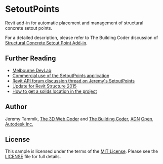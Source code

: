 # SetoutPoints

Revit add-in for automatic placement and management of structural concrete setout points.

For a detailed description, please refer to The Building Coder discussion
of [Structural Concrete Setout Point Add-in](http://thebuildingcoder.typepad.com/blog/2012/08/structural-concrete-setout-point-add-in.html).


## Further Reading

- [Melbourne DevLab](http://thebuildingcoder.typepad.com/blog/2012/03/melbourne-devlab.html)
- [Commercial use of the SetoutPoints application](http://thebuildingcoder.typepad.com/blog/2013/01/basic-file-info-and-rvt-file-version.html)
- [Revit API forum discussion thread on Jeremy's SetoutPoints](http://forums.autodesk.com/t5/revit-api/jeremy-s-setoutpoint/m-p/5372337)
- [Update for Revit Structure 2015](http://thebuildingcoder.typepad.com/blog/2014/11/concrete-setout-points-for-revit-structure-2015.html)
- [How to get a solids location in the project](http://forums.autodesk.com/t5/revit-api-forum/how-to-get-a-solids-location-in-the-project/m-p/6851892)


## Author

Jeremy Tammik,
[The 3D Web Coder](http://the3dwebcoder.typepad.com) and
[The Building Coder](http://thebuildingcoder.typepad.com),
[ADN](http://www.autodesk.com/adn)
[Open](http://www.autodesk.com/adnopen),
[Autodesk Inc.](http://www.autodesk.com)


## License

This sample is licensed under the terms of the [MIT License](http://opensource.org/licenses/MIT).
Please see the [LICENSE](LICENSE) file for full details.
